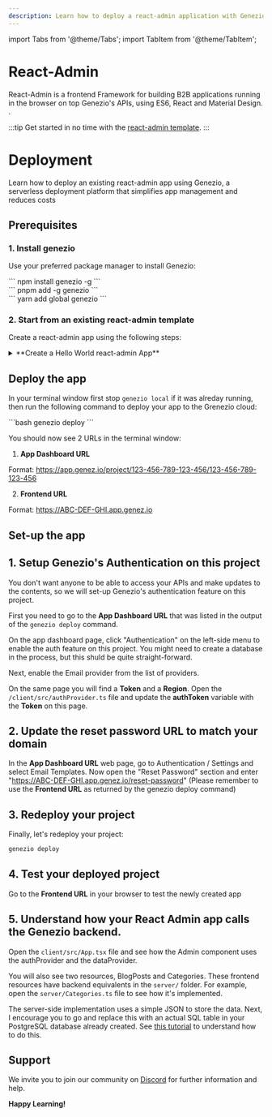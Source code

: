 ```yaml
---
description: Learn how to deploy a react-admin application with Genezio.
---
```


import Tabs from '@theme/Tabs';
import TabItem from '@theme/TabItem';

# React-Admin

<head>
    <title>React-Admin | Genezio Documentation</title>
</head>

React-Admin is a frontend Framework for building B2B applications running in the browser on top Genezio's APIs, using ES6, React and Material Design.
.

:::tip
Get started in no time with the [react-admin template](https://app.genez.io/start/deploy?repository=https://github.com/Genez-io/react-admin-getting-started).
:::

# Deployment

Learn how to deploy an existing react-admin app using Genezio, a serverless deployment platform that simplifies app management and reduces costs


## Prerequisites

### 1. Install genezio

Use your preferred package manager to install Genezio:

<Tabs>
  <TabItem className="tab-item" value="npm" label="npm">
<div id="step1-install-npm">
  ```
  npm install genezio -g
  ```
  </div>
  </TabItem>
  <TabItem className="tab-item" value="pnpm" label="pnpm">
  <div id="step1-install-pnpm">
  ```
  pnpm add -g genezio
  ```
  </div>
  </TabItem>
  <TabItem  className="tab-item" value="yarn" label="yarn">
  <div id="step1-install-yarn">
  ```
  yarn add global genezio
  ```
  </div>
  </TabItem>
</Tabs>

### 2. Start from an existing react-admin template

Create a react-admin app using the following steps:

<details>
  <summary>**Create a Hello World react-admin App**</summary>

### 1. Fork our react-admin tremplate repository on github

Go to https://github.com/Genez-io/react-admin-getting-started/fork and fork the repo


### 2. Clone the newly created repository locally


```bash
git clone YOUR_REPO_URL
cd react-admin-getting-started
```

### 3. Run the react-admin App locally

Run the following command to start the react-admin app:

<div>
  ```bash
  genezio local
  ```
</div>

### 4. Test the react-admin App locally

Open a web browser and navigate to http://localhost:5173/ to see the app running.

</details>

## Deploy the app

In your terminal window first stop `genezio local` if it was alreday running, then run the following command to deploy your app to the Grenezio cloud:

<div>
  ```bash
  genezio deploy
  ```
</div>

You should now see 2 URLs in the terminal window:

1. **App Dashboard URL**

  Format: https://app.genez.io/project/123-456-789-123-456/123-456-789-123-456

2. **Frontend URL**

 Format:  https://ABC-DEF-GHI.app.genez.io

## Set-up the app

## 1. Setup Genezio's Authentication on this project

You don't want anyone to be able to access your APIs and make updates to the contents, so we will set-up Genezio's authentication feature on this project.

First you need to go to the **App Dashboard URL** that was listed in the output of the `genezio deploy` command.

On the app dashboard page, click "Authentication" on the left-side menu to enable the auth feature on this project. You might need to create a database in the process, but this shuld be quite straight-forward.

Next, enable the Email provider from the list of providers.

On the same page you will find a **Token** and a **Region**. Open the `/client/src/authProvider.ts` file and update the **authToken** variable with the **Token** on this page.

## 2. Update the reset password URL to match your domain

In the **App Dashboard URL** web page, go to Authentication / Settings and select Email Templates.
Now open the "Reset Password" section and enter "https://ABC-DEF-GHI.app.genez.io/reset-password" (Please remember to use the **Frontend URL** as returned by the genezio deploy command)

## 3. Redeploy your project

Finally, let's redeploy your project:

```bash
genezio deploy
```

## 4. Test your deployed project

Go to the **Frontend URL** in your browser to test the newly created app

## 5. Understand how your React Admin app calls the Genezio backend.

Open the `client/src/App.tsx` file and see how the Admin component uses the authProvider and the dataProvider.

You will also see two resources, BlogPosts and Categories. These frontend resources have backend equivalents in the `server/` folder. For example, open the `server/Categories.ts` file to see how it's implemented.

The server-side implementation uses a simple JSON to store the data. Next, I encourage you to go and replace this with an actual SQL table in your PostgreSQL database already created. See [this tutorial](/docs/tutorials/connect-to-postgres-powered-by-neon/) to understand how to do this.

## Support <a href="#support" id="support"></a>

We invite you to join our community on [Discord](https://discord.gg/uc9H5YKjXv) for further information and help.

**Happy Learning!**
